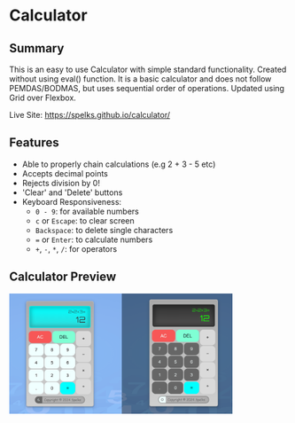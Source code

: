 # Calculator

## Summary
This is an easy to use Calculator with simple standard functionality. Created without using eval() function.
It is a basic calculator and does not follow PEMDAS/BODMAS, but uses sequential order of operations.
Updated using Grid over Flexbox.

Live Site: https://spelks.github.io/calculator/

## Features
- Able to properly chain calculations (e.g 2 + 3 - 5 etc)
- Accepts decimal points
- Rejects division by 0!
- 'Clear' and 'Delete' buttons
- Keyboard Responsiveness:
  * `0 - 9`: for available numbers
  * `c` or `Escape`: to clear screen
  * `Backspace`: to delete single characters
  * `=` or `Enter`: to calculate numbers
  * `+`, `-`, `*`, `/`: for operators


## Calculator Preview
<img src="img/calculator-preview.png" style="width: 80%;" alt="Calculator preview image">
